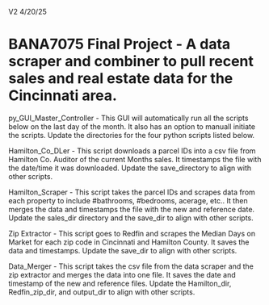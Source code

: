 V2  4/20/25

# BANA7075 Final Project - A data scraper and combiner to pull recent sales and real estate data for the Cincinnati area.

py_GUI_Master_Controller - This GUI will automatically run all the scripts below on the last day of the month.  It also has an option to manuall initiate the scripts. Update the directories for the four python scripts listed below.

Hamilton_Co_DLer - This script downloads a parcel IDs into a csv file from Hamilton Co. Auditor of the current Months sales.  It timestamps the file with the date/time it was downloaded.  Update the save_directory to align with other scripts.  

Hamilton_Scraper - This script takes the parcel IDs and scrapes data from each property to include #bathrooms, #bedrooms, acerage, etc..  It then merges the data and timestamps the file with the new and reference date.  Update the sales_dir directory and the save_dir to align with other scripts.

Zip Extractor - This script goes to Redfin and scrapes the Median Days on Market for each zip code in Cincinnati and Hamilton County. It saves the data and timestamps.  Update the save_dir to align with other scripts.

Data_Merger - This script takes the csv file from the data scraper and the zip extractor and merges the data into one file.  It saves the date and timestamp of the new and reference files.  Update the Hamilton_dir, Redfin_zip_dir, and output_dir to align with other scripts.

